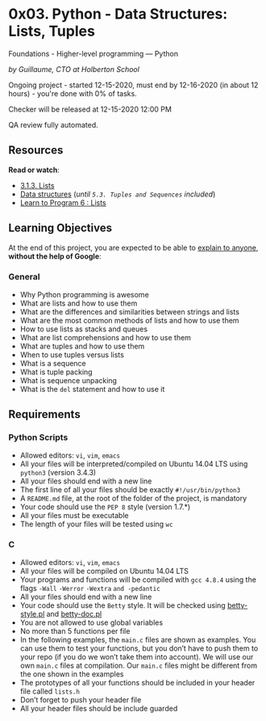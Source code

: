 
# 0x03. Python - Data Structures: Lists, Tuples

Foundations - Higher-level programming ― Python

_by Guillaume, CTO at Holberton School_

Ongoing project - started 12-15-2020, must end by 12-16-2020 (in about 12 hours) - you're done with  0% of tasks.

Checker will be released at 12-15-2020 12:00 PM

QA review fully automated.

## Resources

**Read or watch**:

-   [3.1.3. Lists](https://intranet.hbtn.io/rltoken/zIxzk5ChUX6KzhJIxJjf9Q "3.1.3. Lists")
-   [Data structures](https://intranet.hbtn.io/rltoken/ugotLwGPHgU1raKqco8TFg "Data structures")  (_until  `5.3. Tuples and Sequences`  included_)
-   [Learn to Program 6 : Lists](https://intranet.hbtn.io/rltoken/smot10KJXMP-a84UxJ7WrQ "Learn to Program 6 : Lists")

## Learning Objectives

At the end of this project, you are expected to be able to  [explain to anyone](https://intranet.hbtn.io/rltoken/G8AsIzTbkOMNp0QnZF4keg "explain to anyone"),  **without the help of Google**:

### General

-   Why Python programming is awesome
-   What are lists and how to use them
-   What are the differences and similarities between strings and lists
-   What are the most common methods of lists and how to use them
-   How to use lists as stacks and queues
-   What are list comprehensions and how to use them
-   What are tuples and how to use them
-   When to use tuples versus lists
-   What is a sequence
-   What is tuple packing
-   What is sequence unpacking
-   What is the  `del`  statement and how to use it

## Requirements

### Python Scripts

-   Allowed editors:  `vi`,  `vim`,  `emacs`
-   All your files will be interpreted/compiled on Ubuntu 14.04 LTS using  `python3`  (version 3.4.3)
-   All your files should end with a new line
-   The first line of all your files should be exactly  `#!/usr/bin/python3`
-   A  `README.md`  file, at the root of the folder of the project, is mandatory
-   Your code should use the  `PEP 8`  style (version 1.7.*)
-   All your files must be executable
-   The length of your files will be tested using  `wc`

### C

-   Allowed editors:  `vi`,  `vim`,  `emacs`
-   All your files will be compiled on Ubuntu 14.04 LTS
-   Your programs and functions will be compiled with  `gcc 4.8.4`  using the flags  `-Wall`  `-Werror`  `-Wextra`  `and -pedantic`
-   All your files should end with a new line
-   Your code should use the  `Betty`  style. It will be checked using  [betty-style.pl](https://github.com/holbertonschool/Betty/blob/master/betty-style.pl "betty-style.pl")  and  [betty-doc.pl](https://github.com/holbertonschool/Betty/blob/master/betty-doc.pl "betty-doc.pl")
-   You are not allowed to use global variables
-   No more than 5 functions per file
-   In the following examples, the  `main.c`  files are shown as examples. You can use them to test your functions, but you don’t have to push them to your repo (if you do we won’t take them into account). We will use our own  `main.c`  files at compilation. Our  `main.c`  files might be different from the one shown in the examples
-   The prototypes of all your functions should be included in your header file called  `lists.h`
-   Don’t forget to push your header file
-   All your header files should be include guarded